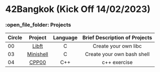 # 42Bangkok (Kick Off 14/02/2023)

<h3>:open_file_folder: Projects</h3>

|Circle |Project  |Language | Brief Description of Projects
| ------------- |:-------------:|:-------------:|:-------------:|
|      00       |[Libft](https://github.com/caunhach/42cursus_Libft)     |       C       |Create your own libc|
|      03       |[Minishell](https://github.com/caunhach/minishell)     |       C       |Create your own bash shell|
|      04       |[CPP00](https://github.com/caunhach/CPP00)     |       C++       |c++ exercise|
